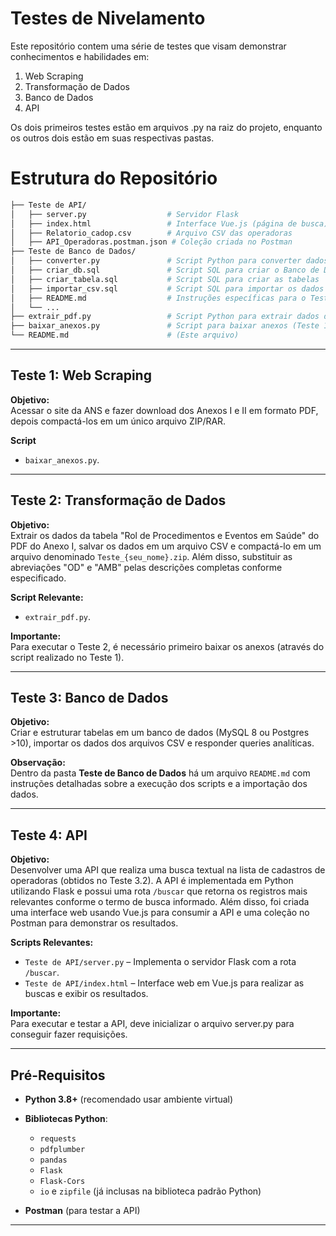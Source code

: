 # Testes de Nivelamento

Este repositório contem uma série de testes que visam demonstrar conhecimentos e habilidades em:

1. Web Scraping
2. Transformação de Dados
3. Banco de Dados
4. API

Os dois primeiros testes estão em arquivos .py na raiz do projeto, enquanto os outros dois estão em suas respectivas pastas.

# Estrutura do Repositório

```bash
├── Teste de API/
│   ├── server.py                  # Servidor Flask
│   ├── index.html                 # Interface Vue.js (página de busca)
│   ├── Relatorio_cadop.csv        # Arquivo CSV das operadoras
│   ├── API_Operadoras.postman.json # Coleção criada no Postman
├── Teste de Banco de Dados/
│   ├── converter.py               # Script Python para converter dados do CSV em formato SQL
│   ├── criar_db.sql               # Script SQL para criar o Banco de Dados
│   ├── criar_tabela.sql           # Script SQL para criar as tabelas
│   ├── importar_csv.sql           # Script SQL para importar os dados
│   ├── README.md                  # Instruções específicas para o Teste de Banco de Dados
│   └── ...
├── extrair_pdf.py                 # Script Python para extrair dados do Anexo I (Teste 2)
├── baixar_anexos.py               # Script para baixar anexos (Teste 1)
└── README.md                      # (Este arquivo)
```

---

## Teste 1: Web Scraping

**Objetivo:**  
Acessar o site da ANS e fazer download dos Anexos I e II em formato PDF, depois compactá-los em um único arquivo ZIP/RAR.

**Script**  
- `baixar_anexos.py`.

---

## Teste 2: Transformação de Dados

**Objetivo:**  
Extrair os dados da tabela "Rol de Procedimentos e Eventos em Saúde" do PDF do Anexo I, salvar os dados em um arquivo CSV e compactá-lo em um arquivo denominado `Teste_{seu_nome}.zip`. Além disso, substituir as abreviações "OD" e "AMB" pelas descrições completas conforme especificado.

**Script Relevante:**  
- `extrair_pdf.py`.

**Importante:**  
Para executar o Teste 2, é necessário primeiro baixar os anexos (através do script realizado no Teste 1).

---

## Teste 3: Banco de Dados

**Objetivo:**  
Criar e estruturar tabelas em um banco de dados (MySQL 8 ou Postgres >10), importar os dados dos arquivos CSV e responder queries analíticas.

**Observação:**  
Dentro da pasta **Teste de Banco de Dados** há um arquivo `README.md` com instruções detalhadas sobre a execução dos scripts e a importação dos dados.

---

## Teste 4: API

**Objetivo:**  
Desenvolver uma API que realiza uma busca textual na lista de cadastros de operadoras (obtidos no Teste 3.2). A API é implementada em Python utilizando Flask e possui uma rota `/buscar` que retorna os registros mais relevantes conforme o termo de busca informado. Além disso, foi criada uma interface web usando Vue.js para consumir a API e uma coleção no Postman para demonstrar os resultados.

**Scripts Relevantes:**  
- `Teste de API/server.py` – Implementa o servidor Flask com a rota `/buscar`.
- `Teste de API/index.html` – Interface web em Vue.js para realizar as buscas e exibir os resultados.

**Importante:**  
Para executar e testar a API, deve inicializar o arquivo server.py para conseguir fazer requisições.

---

## Pré-Requisitos

- **Python 3.8+** (recomendado usar ambiente virtual)

- **Bibliotecas Python**:
  - `requests`
  - `pdfplumber`
  - `pandas`
  - `Flask`
  - `Flask-Cors`
  - `io` e `zipfile` (já inclusas na biblioteca padrão Python)

- **Postman** (para testar a API)

---
